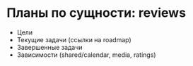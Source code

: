 # Планы по сущности: reviews

- Цели
- Текущие задачи (ссылки на roadmap)
- Завершенные задачи
- Зависимости (shared/calendar, media, ratings)
